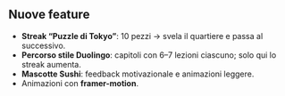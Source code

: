 

## Nuove feature
- **Streak “Puzzle di Tokyo”**: 10 pezzi → svela il quartiere e passa al successivo.
- **Percorso stile Duolingo**: capitoli con 6–7 lezioni ciascuno; solo qui lo streak aumenta.
- **Mascotte Sushi**: feedback motivazionale e animazioni leggere.
- Animazioni con **framer-motion**.
